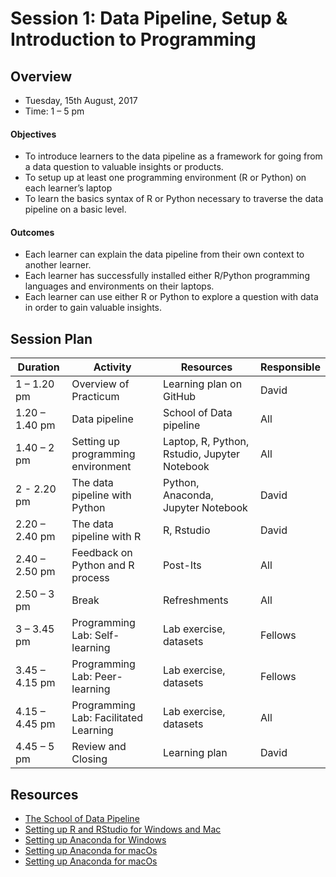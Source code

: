 # Session 1: Data Pipeline, Setup & Introduction to Programming

## Overview
 - Tuesday, 15th August, 2017
 - Time: 1 – 5 pm

#### Objectives
- To introduce learners to the data pipeline as a framework for going from a data question to valuable insights 	or products.
- To setup up at least one programming environment (R or Python) on each learner’s laptop 	
- To learn the basics syntax of R or Python necessary to traverse the data pipeline on a basic level. 	

#### Outcomes
- Each learner can explain the data pipeline from their own context to another learner.
- Each learner has successfully installed either R/Python programming languages and environments on their laptops.
- Each learner can use either R or Python to explore a question with data in order to gain valuable insights.

## Session Plan


Duration | Activity | Resources | Responsible
--------- | ---------- | -------- | ---------
1 – 1.20 pm | Overview of Practicum | Learning plan on GitHub | David
1.20 – 1.40 pm | Data pipeline | School of Data pipeline | All
1.40 – 2 pm | Setting up programming environment |Laptop, R, Python, Rstudio, Jupyter Notebook | All
2 - 2.20 pm | The data pipeline with Python | Python, Anaconda, Jupyter Notebook | David
2.20 – 2.40 pm | The data pipeline with R | R, Rstudio | David
2.40 – 2.50 pm | Feedback on Python and R process | Post-Its | All
2.50 – 3 pm | Break | Refreshments | All
3 – 3.45 pm | Programming Lab: Self-learning | Lab exercise, datasets | Fellows
3.45 – 4.15 pm | Programming Lab: Peer-learning | Lab exercise, datasets | Fellows
4.15 – 4.45 pm | Programming Lab: Facilitated Learning | Lab exercise, datasets | All
4.45 – 5 pm | Review and Closing | Learning plan | David

## Resources
- [The School of Data Pipeline](https://schoolofdata.org/methodology/)
- [Setting up R and RStudio for Windows and Mac](https://courses.edx.org/courses/UTAustinX/UT.7.01x/3T2014/56c5437b88fa43cf828bff5371c6a924/)
- [Setting up Anaconda for Windows](https://docs.continuum.io/anaconda/install/windows)
- [Setting up Anaconda for macOs](https://docs.continuum.io/anaconda/install/mac-os)
- [Setting up Anaconda for macOs](https://docs.continuum.io/anaconda/install/linux)
